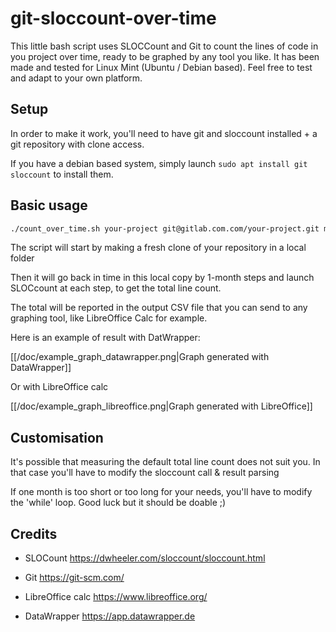 # git-sloccount-over-time

This little bash script uses SLOCCount and Git to count the lines of code in you project over time, ready to be graphed by any tool you like.
It has been made and tested for Linux Mint (Ubuntu / Debian based). Feel free to test and adapt to your own platform.

## Setup

In order to make it work, you'll need to have git and sloccount installed + a git repository with clone access.

If you have a debian based system, simply launch `sudo apt install git sloccount` to install them.

## Basic usage

```bash
./count_over_time.sh your-project git@gitlab.com.com/your-project.git main
```

The script will start by making a fresh clone of your repository in a local folder

Then it will go back in time in this local copy by 1-month steps and launch SLOCcount at each step, to get the total line count.

The total will be reported in the output CSV file that you can send to any graphing tool, like LibreOffice Calc for example.

Here is an example of result with DatWrapper:

[[/doc/example_graph_datawrapper.png|Graph generated with DataWrapper]]

Or with LibreOffice calc

[[/doc/example_graph_libreoffice.png|Graph generated with LibreOffice]]

## Customisation

It's possible that measuring the default total line count does not suit you. In that case you'll have to modify the sloccount call & result parsing

If one month is too short or too long for your needs, you'll have to modify the 'while' loop. Good luck but it should be doable ;)

## Credits

* SLOCount https://dwheeler.com/sloccount/sloccount.html

* Git https://git-scm.com/

* LibreOffice calc https://www.libreoffice.org/

* DataWrapper https://app.datawrapper.de